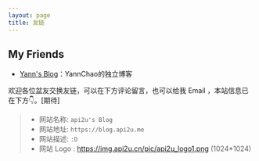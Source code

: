 ```yaml
---
layout: page
title: 友链
---
```


## My Friends

- [Yann's Blog](https://blog.geekzhao.me/)：YannChao的独立博客



欢迎各位盆友交换友链，可以在下方评论留言，也可以给我 Email ，本站信息已在下方👇。[期待]

> - 网站名称: `api2u's Blog`
> - 网站地址: `https://blog.api2u.me`
> - 网站描述: `:D`
> - 网站 Logo : https://img.api2u.cn/pic/api2u_logo1.png (1024*1024)